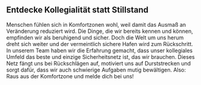 ## Entdecke Kollegialität statt Stillstand

Menschen fühlen sich in Komfortzonen wohl, weil damit das Ausmaß an Veränderung reduziert wird. Die Dinge, die wir bereits kennen und können, empfinden wir als beruhigend und sicher. Doch die Welt um uns herum dreht sich weiter und der vermeintlich sichere Hafen wird zum Rückschritt. In unserem Team haben wir die Erfahrung gemacht, dass unser kollegiales Umfeld das beste und einzige Sicherheitsnetz ist, das wir brauchen. Dieses Netz fängt uns bei Rückschlägen auf, motiviert uns auf Durststrecken und sorgt dafür, dass wir auch schwierige Aufgaben mutig bewältigen. Also: Raus aus der Komfortzone und melde dich bei uns!
